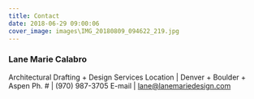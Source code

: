 ```yaml
---
title: Contact
date: 2018-06-29 09:00:06
cover_image: images\IMG_20180809_094622_219.jpg
---
```

### Lane Marie Calabro
Architectural Drafting + Design Services
Location | Denver + Boulder + Aspen
Ph. # | (970) 987-3705
E-mail | lane@lanemariedesign.com

